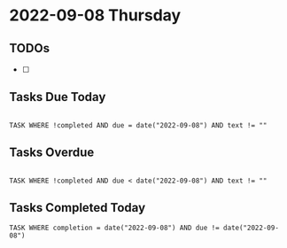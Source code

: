 # 2022-09-08 Thursday

## TODOs

- [ ] 

## Tasks Due Today

```dataview

TASK WHERE !completed AND due = date("2022-09-08") AND text != ""

```

## Tasks Overdue

```dataview

TASK WHERE !completed AND due < date("2022-09-08") AND text != ""

```

## Tasks Completed Today

```dataview
TASK WHERE completion = date("2022-09-08") AND due != date("2022-09-08")
```